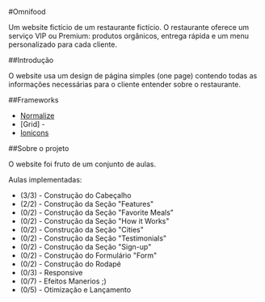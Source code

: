 #Omnifood

Um website fictício de um restaurante fictício. O restaurante oferece um serviço VIP ou Premium: produtos orgânicos, entrega rápida e um menu personalizado para cada cliente.

##Introdução

O website usa um design de página simples (one page) contendo todas as informações necessárias para o cliente entender sobre o restaurante.

##Frameworks

* [Normalize](http://necolas.github.io/normalize.css/)
* [Grid] - 
* [Ionicons](http://ionicons.com)

##Sobre o projeto

O website foi fruto de um conjunto de aulas.

Aulas implementadas:
* (3/3) - Construção do Cabeçalho
* (2/2) - Construção da Seção "Features" 
* (0/2) - Construção da Seção "Favorite Meals"
* (0/2) - Construção da Seção "How it Works"
* (0/2) - Construção da Seção "Cities"
* (0/2) - Construção da Seção "Testimonials"
* (0/2) - Construção da Seção "Sign-up"
* (0/2) - Construção do Formulário "Form"
* (0/2) - Construção do Rodapé
* (0/3) - Responsive
* (0/7) - Efeitos Manerios ;) 
* (0/5) - Otimização e Lançamento
